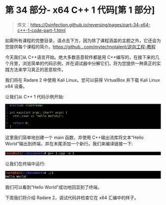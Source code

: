 # 第 34 部分- x64 C++ 1 代码[第 1 部分]

> 原文：<https://0xinfection.github.io/reversing/pages/part-34-x64-c++-1-code-part-1.html>

如需所有课程的完整目录，请点击下方，因为除了课程涵盖的主题之外，它还会为您提供每个课程的简介。[https://github . com/mytechnotalent/逆向工程-教程](https://github.com/mytechnotalent/Reverse-Engineering-Tutorial)

今天我们从 C++语言开始。绝大多数恶意软件都是用 C++编写的，在接下来的几个月里，浏览简单的代码示例，并在调试器中分解它们，将为您提供一种真正的实践方法来学习真正的恶意软件。

我们将在 Radare 2 中使用 Kali Linux。您可以获得 VirtualBox 并下载 Kali Linux x64 设备。

让我们从 C++ 1 代码示例开始:

![](img/a86496e2cc9329b54136ad1648e3ce10.png)

这里我们简单地创建一个 main 函数，并使用 C++输出流库将文本“Hello World”输出到终端，并在末尾添加一个新行。我们来编译链接一下:

![](img/ee638ab4c1314ad7c281224b05607890.png)

让我们在终端中运行:

![](img/7e5e727d884a93afbb2d1aaf16519ec9.png)

我们可以看到“Hello World”成功地回显到了终端。

下周我们将介绍 Radare 2，调试代码并检查它在 x64 汇编中的样子。